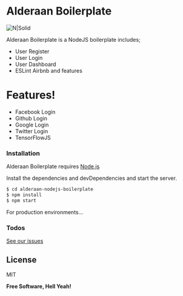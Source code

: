 # Alderaan Boilerplate

![N|Solid](http://icons.iconarchive.com/icons/sensibleworld/starwars/256/Leia-icon.png)

Alderaan Boilerplate is a NodeJS boilerplate includes;

- User Register
- User Login
- User Dashboard
- ESLint Airbnb
  and features

# Features!

- Facebook Login
- Github Login
- Google Login
- Twitter Login
- TensorFlowJS

### Installation

Alderaan Boilerplate requires [Node.js](https://nodejs.org/)

Install the dependencies and devDependencies and start the server.

```sh
$ cd alderaan-nodejs-boilerplate
$ npm install
$ npm start
```

For production environments...

### Todos

[See our issues](https://github.com/dogukanayd/alderaan-nodejs-boilerplate/issues)

## License

MIT

**Free Software, Hell Yeah!**
